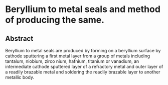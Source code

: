 # Beryllium to metal seals and method of producing the same.

## Abstract
Beryllium to metal seals are produced by forming on a beryllium surface by cathode sputtering a first metal layer from a group of metals including tantalum, niobium, zirco nium, hafnium, titanium or vanadium, an intermediate cathode sputtered layer of a refractory metal and outer layer of a readily brazable metal and soldering the readily brazable layer to another metallic body.